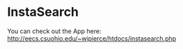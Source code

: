# InstaSearch

You can check out the App here:
http://eecs.csuohio.edu/~wipierce/htdocs/instasearch.php
